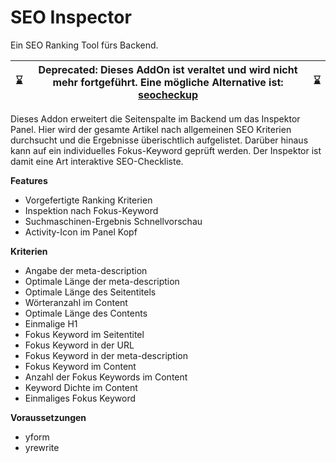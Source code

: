 # SEO Inspector

Ein SEO Ranking Tool fürs Backend.

⌛️ | Deprecated: Dieses AddOn ist veraltet und wird nicht mehr fortgeführt. Eine mögliche Alternative ist: [seocheckup](https://github.com/iceman-fx/seocheckup) | ⌛️
:---: | :---: | :---



Dieses Addon erweitert die Seitenspalte im Backend um das Inspektor Panel. Hier wird der gesamte Artikel nach allgemeinen SEO Kriterien durchsucht und die Ergebnisse überischtlich aufgelistet. Darüber hinaus kann auf ein individuelles Fokus-Keyword geprüft werden. Der Inspektor ist damit eine Art interaktive SEO-Checkliste.

**Features**

- Vorgefertigte Ranking Kriterien
- Inspektion nach Fokus-Keyword
- Suchmaschinen-Ergebnis Schnellvorschau
- Activity-Icon im Panel Kopf

**Kriterien**

- Angabe der meta-description
- Optimale Länge der meta-description
- Optimale Länge des Seitentitels
- Wörteranzahl im Content
- Optimale Länge des Contents
- Einmalige H1
- Fokus Keyword im Seitentitel
- Fokus Keyword in der URL
- Fokus Keyword in der meta-description
- Fokus Keyword im Content
- Anzahl der Fokus Keywords im Content
- Keyword Dichte im Content
- Einmaliges Fokus Keyword

**Voraussetzungen**

- yform
- yrewrite


